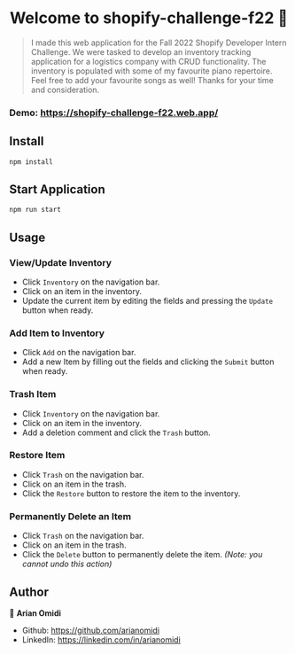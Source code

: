 <h1 align="center">Welcome to shopify-challenge-f22 👋</h1>

> I made this web application for the Fall 2022 Shopify Developer Intern Challenge. We were tasked to develop an inventory tracking application for a logistics company with CRUD functionality. The inventory is populated with some of my favourite piano repertoire. Feel free to add your favourite songs as well! Thanks for your time and consideration.

### Demo: https://shopify-challenge-f22.web.app/

## Install

```sh
npm install
```

## Start Application

```sh
npm run start
```

## Usage

### View/Update Inventory
* Click `Inventory` on the navigation bar.
* Click on an item in the inventory. 
* Update the current item by editing the fields and pressing the `Update` button when ready. 

### Add Item to Inventory
* Click `Add` on the navigation bar.
* Add a new Item by filling out the fields and clicking the `Submit` button when ready.

### Trash Item
* Click `Inventory` on the navigation bar.
* Click on an item in the inventory.
* Add a deletion comment and click the `Trash` button.  

### Restore Item
* Click `Trash` on the navigation bar.
* Click on an item in the trash.
* Click the `Restore` button to restore the item to the inventory.

### Permanently Delete an Item
* Click `Trash` on the navigation bar.
* Click on an item in the trash.
* Click the `Delete` button to permanently delete the item. _(Note: you cannot undo this action)_

## Author

👤 **Arian Omidi**

- Github: https://github.com/arianomidi
- LinkedIn: https://linkedin.com/in/arianomidi
